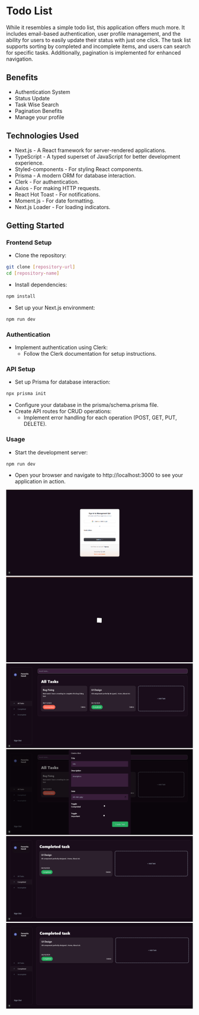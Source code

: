 
# Todo List

While it resembles a simple todo list, this application offers much more. It includes email-based authentication, user profile management, and the ability for users to easily update their status with just one click. The task list supports sorting by completed and incomplete items, and users can search for specific tasks. Additionally, pagination is implemented for enhanced navigation.




## Benefits

 - Authentication System
 - Status Update
 - Task Wise Search
 - Pagination Benefits
 - Manage your profile



## Technologies Used

 - Next.js - A React framework for server-rendered applications.
 - TypeScript - A typed superset of JavaScript for better development experience.
 - Styled-components - For styling React components.
 - Prisma - A modern ORM for database interaction.
 - Clerk - For authentication.
 - Axios - For making HTTP requests.
 - React Hot Toast - For notifications.
 - Moment.js - For date formatting.
 - Next.js Loader - For loading indicators.
## Getting Started

### Frontend Setup

- Clone the repository:
```bash
git clone [repository-url]
cd [repository-name]
```

- Install dependencies:
```bash
npm install
```

- Set up your Next.js environment:
```bash
npm run dev
```
### Authentication
- Implement authentication using Clerk:
    - Follow the Clerk documentation for setup instructions.

### API Setup
- Set up Prisma for database interaction:
```bash
npx prisma init
```
- Configure your database in the prisma/schema.prisma file.
- Create API routes for CRUD operations:
    - Implement error handling for each operation (POST, GET, PUT, DELETE).

### Usage
- Start the development server:
```bash
npm run dev
```
- Open your browser and navigate to http://localhost:3000 to see your application in action.




![alt text](image.png)
![alt text](image-1.png)
![alt text](image-2.png)
![alt text](image-3.png)
![alt text](image-4.png)
![alt text](image-5.png)
